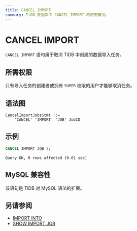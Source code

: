 ```yaml
---
title: CANCEL IMPORT
summary: TiDB 数据库中 CANCEL IMPORT 的使用概况。
---
```


# CANCEL IMPORT

`CANCEL IMPORT` 语句用于取消 TiDB 中创建的数据导入任务。

## 所需权限

只有导入任务的创建者或拥有 `SUPER` 权限的用户才能够取消任务。

## 语法图

```ebnf+diagram
CancelImportJobsStmt ::=
    'CANCEL' 'IMPORT' 'JOB' JobID
```

## 示例

```sql
CANCEL IMPORT JOB 1;
```

```
Query OK, 0 rows affected (0.01 sec)
```

## MySQL 兼容性

该语句是 TiDB 对 MySQL 语法的扩展。

## 另请参阅

* [IMPORT INTO](/sql-statements/sql-statement-import-into.md)
* [SHOW IMPORT JOB](/sql-statements/sql-statement-show-import-job.md)

